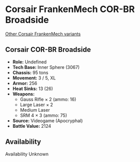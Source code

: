 # Corsair FrankenMech COR-BR Broadside 

[Other Corsair FrankenMech variants](../corsair_frankenmech.md) 

## Corsair COR-BR Broadside 

- **Role:** Undefined 
- **Tech Base:** Inner Sphere (3067) 
- **Chassis:** 95 tons 
- **Movement:** 3 / 5, XL 
- **Armor:** 256 
- **Heat Sinks:** 13 (26) 
- **Weapons:** 
  - Gauss Rifle × 2 (ammo: 16) 
  - Large Laser × 2 
  - Medium Laser 
  - SRM 4 × 3 (ammo: 75) 
- **Source:** Videogame (Apocryphal) 
- **Battle Value:** 2124 

## Availability 

Availability Unknown 

